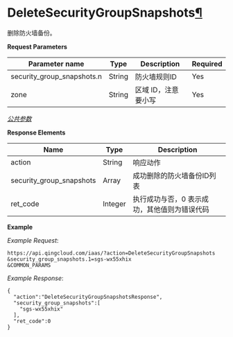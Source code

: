 ---
---

# DeleteSecurityGroupSnapshots[¶](#deletesecuritygroupsnapshots "永久链接至标题")

删除防火墙备份。

**Request Parameters**

| Parameter name | Type | Description | Required |
| --- | --- | --- | --- |
| security_group_snapshots.n | String | 防火墙规则ID | Yes |
| zone | String | 区域 ID，注意要小写 | Yes |

[_公共参数_](../../common/parameters.html#api-common-parameters)

**Response Elements**

| Name | Type | Description |
| --- | --- | --- |
| action | String | 响应动作 |
| security_group_snapshots | Array | 成功删除的防火墙备份ID列表 |
| ret_code | Integer | 执行成功与否，0 表示成功，其他值则为错误代码 |

**Example**

_Example Request_:

```
https://api.qingcloud.com/iaas/?action=DeleteSecurityGroupSnapshots
&security_group_snapshots.1=sgs-wx55xhix
&COMMON_PARAMS
```

_Example Response_:

```
{
  "action":"DeleteSecurityGroupSnapshotsResponse",
  "security_group_snapshots":[
    "sgs-wx55xhix"
  ],
  "ret_code":0
}
```
